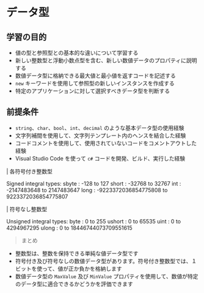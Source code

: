 # データ型

## 学習の目的

- 値の型と参照型との基本的な違いについて学習する
- 新しい整数型と浮動小数点型を含む、新しい数値データのプロパティに説明する
- 数値データ型に格納できる最大値と最小値を返すコードを記述する
- `new` キーワードを使用して参照型の新しいインスタンスを作成する
- 特定のアプリケーションに対して選択すべきデータ型を判断する

## 前提条件

- `string`、`char`、`bool`、`int`、`decimal` のような基本データ型の使用経験
- 文字列補間を使用して、文字列テンプレート内のヘンスを結合した経験
- コードコメントを使用して、使用されていないコードをコメントアウトした経験
- Visual Studio Code を使って `c#` コードを開発、ビルド、実行した経験


| 各符号付き整数型

Signed integral types:
sbyte  : -128 to 127
short  : -32768 to 32767
int    : -2147483648 to 2147483647
long   : -9223372036854775808 to 9223372036854775807

| 符号なし整数型

Unsigned integral types:
byte   : 0 to 255
ushort : 0 to 65535
uint   : 0 to 4294967295
ulong  : 0 to 18446744073709551615

> まとめ
- 整数型は、整数を保持できる単純な値データ型です
- 符号付き及び符号なしの数値データ型があります。符号付き整数型では、１ビットを使って、値が正か負かを格納します
- 数値データ型の `MaxValue` 及び `MinValue` プロパティを使用して、数値が特定のデータ型に適合できるかどうかを評価できます


